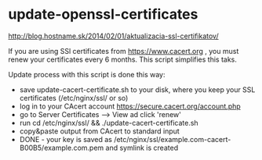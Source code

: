 update-openssl-certificates
===========================

http://blog.hostname.sk/2014/02/01/aktualizacia-ssl-certifikatov/

If you are using SSl certificates from https://www.cacert.org , you must renew your certificates every 6 months. This script simplifies this taks.

Update process with this script is done this way:

- save update-cacert-certificate.sh to your disk, where you keep your SSL certificates (/etc/nginx/ssl/ or so)
- log in to your CAcert account https://secure.cacert.org/account.php
- go to Server Certificates --> View ad click 'renew'
- run cd /etc/nginx/ssl/ && ./update-cacert-certificate.sh
- copy&paste output from CAcert to standard input
- DONE - your key is saved as /etc/nginx/ssl/example.com-cacert-B00B5/example.com.pem and symlink is created


